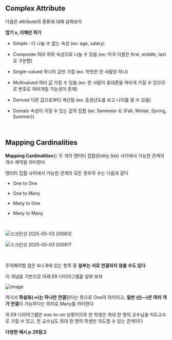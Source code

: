 ## Complex Attribute

다음은 attribute의 종류에 대해 살펴보자

**암기 x, 이해만 하기**

- Simple : 더 나눌 수 없는 속성	(ex: age, salary)

- Composite	여러 하위 속성으로 나눌 수 있음 (ex: 미국 이름은 first, middle, last로 구분함)

- Single-valued	하나의 값만 가짐 (ex: 학번은 한 사람당 하나)

- Multivalued	여러 값 가질 수 있음	(ex: 한 사람이 휴대폰을 여러개 가질 수 있으므로 번호로 여러개일 가능성이 존재)

- Derived	다른 값으로부터 계산됨	(ex: 출생년도를 보고 나이를 알 수 있음)

- Domain	속성이 가질 수 있는 값의 집합	 (ex: Semester ∈ {Fall, Winter, Spring, Summer})

<br/>

## Mapping Cardinalities

**Mapping Cardinalities**는 두 개의 엔터티 집합(Entity Set) 사이에서 가능한 관계의 개수 제약을 의미한다 

엔티티 집합 사이에서 가능한 관계의 모든 경우의 수는 다음과 같다 

- One to One	

- One to Many	

- Many to One	

- Many to Many	

<br/>

![스크린샷 2025-05-03 200812](https://github.com/user-attachments/assets/f7fc46b9-395c-4c00-8ec0-07f659813c3b)

![스크린샷 2025-05-03 200817](https://github.com/user-attachments/assets/a1051505-58c3-4352-b110-74f0cbb6a366)

<br/>

주의해야할 점은 A나 B에 있는 항목 중 **일부는 서로 연결되지 않을 수도 있다**

이 개념을 기반으로 아래 ER 다이어그램을 살펴 보자 

![image](https://github.com/user-attachments/assets/e22563ab-65b0-4f4e-ab3e-7ce38fa45913)

여기서 **화살표(→)는 하나만 연결**된다는 뜻으로 One의 의미이고, **일반 선(—)은	여러 개가 연결**이 가능하다는 의미로 Many를 의미한다

위 ER 다이어그램은 one-to-on 상황이므로 한 학생은 최대 한 명의 교수님을 지도교수로 가질 수 있고, 한 교수님도 최대 한 명의 학생만 지도할 수 있는 관계이다 

**다양한 예시 p.29참고**






















